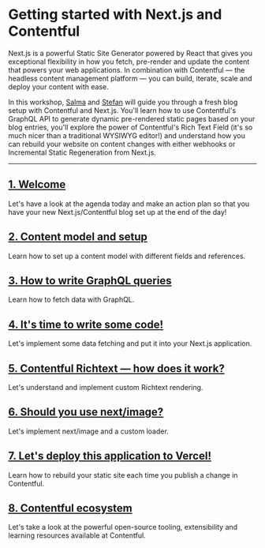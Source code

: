# Getting started with Next.js and Contentful

Next.js is a powerful Static Site Generator powered by React that gives you exceptional flexibility
in how you fetch, pre-render and update the content that powers your web applications. In
combination with Contentful — the headless content management platform — you can build, iterate,
scale and deploy your content with ease.

In this workshop, [Salma](https://twitter.com/whitep4nth3r) and
[Stefan](https://twitter.com/stefanjudis) will guide you through a fresh blog setup with Contentful
and Next.js. You'll learn how to use Contentful's GraphQL API to generate dynamic pre-rendered
static pages based on your blog entries, you'll explore the power of Contentful's Rich Text Field
(it's so much nicer than a traditional WYSIWYG editor!) and understand how you can rebuild your
website on content changes with either webhooks or Incremental Static Regeneration from Next.js.

---

## [1. Welcome](https://contentful-jamstack-workshop.vercel.app/posts/welcome)

Let's have a look at the agenda today and make an action plan so that you have your new
Next.js/Contentful blog set up at the end of the day!

## [2. Content model and setup](https://contentful-jamstack-workshop.vercel.app/posts/2-content-model-and-setup)

Learn how to set up a content model with different fields and references.

## [3. How to write GraphQL queries](https://contentful-jamstack-workshop.vercel.app/posts/3-how-to-write-graphql-queries)

Learn how to fetch data with GraphQL.

## [4. It's time to write some code!](https://contentful-jamstack-workshop.vercel.app/posts/4-its-time-to-write-some-code)

Let's implement some data fetching and put it into your Next.js application.

## [5. Contentful Richtext — how does it work?](https://contentful-jamstack-workshop.vercel.app/posts/5-contentful-richtext-how-does-it-work)

Let's understand and implement custom Richtext rendering.

## [6. Should you use next/image?](https://contentful-jamstack-workshop.vercel.app/posts/6-next-image)

Let's implement next/image and a custom loader.

## [7. Let's deploy this application to Vercel!](https://contentful-jamstack-workshop.vercel.app/posts/7-lets-deploy-this-application-to-vercel)

Learn how to rebuild your static site each time you publish a change in Contentful.

## [8. Contentful ecosystem](https://contentful-jamstack-workshop.vercel.app/posts/8-how-to-set-up-content-preview)

Let's take a look at the powerful open-source tooling, extensibility and learning resources
available at Contentful.

